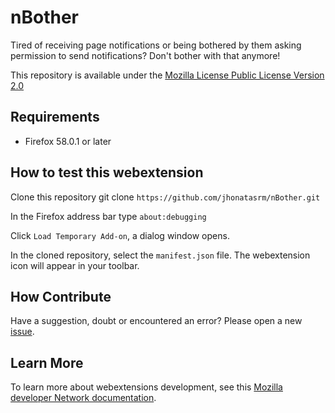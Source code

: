 # nBother

Tired of receiving page notifications or being bothered by them asking permission to send notifications? Don't bother with that anymore!

This repository is available under the [Mozilla License Public License Version 2.0](https://github.com/jhonatasrm/nBother/blob/master/LICENSE)

## Requirements

* Firefox 58.0.1 or later

## How to test this webextension

Clone this repository git clone ```https://github.com/jhonatasrm/nBother.git```

In the Firefox address bar type ```about:debugging```

Click ```Load Temporary Add-on```, a dialog window opens.

In the cloned repository, select the ```manifest.json``` file. The webextension icon will appear in your toolbar.

## How Contribute

Have a suggestion, doubt or encountered an error? Please open a new [issue](https://github.com/jhonatasrm/nBother/issues).

## Learn More
To learn more about webextensions development, see this [Mozilla developer Network documentation](https://developer.mozilla.org/en-US/Add-ons/WebExtensions).
